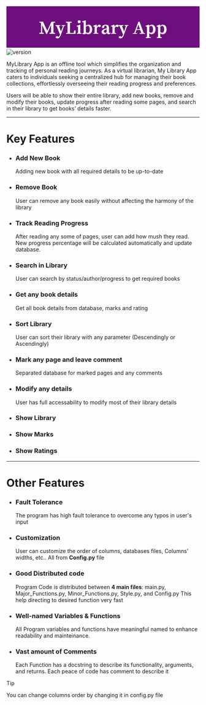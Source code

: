<img src="banner.png">
<img src="https://img.shields.io/badge/version-1.0.0-gray?labelColor=brown&style=flat" alt="version" />

MyLibrary App is an offline tool which simplifies the organization and tracking of personal reading journeys. As a virtual librarian, My Library App caters to individuals seeking a centralized hub for managing their book collections, effortlessly overseeing their reading progress and preferences.

  

Users will be able to show their entire library, add new books, remove and modify their books, update progress after reading some pages, and search in their library to get books’ details faster.

---
# Key Features
- ### Add New Book
	Adding new book with all required details to be up-to-date
		
- ### Remove Book
	User can remove any book easily without affecting the harmony of the library
		
- ### Track Reading Progress
	After reading any some of pages, user can add how mush they read. New progress percentage will be calculated automatically and update database.
		
- ### Search in Library
	User can search by status/author/progress to get required books
		
- ### Get any book details
	Get all book details from database, marks and rating
		
- ### Sort Library
	User can sort their library with any parameter (Descendingly or Ascendingly)
		
- ### Mark any page and leave comment
	Separated database for marked pages and any comments
		
- ### Modify any details
	User has full accessability to modify most of their library details
		
- ### Show Library
- ### Show Marks
- ### Show Ratings


---
# Other Features

- ### Fault Tolerance
	The program has high fault tolerance to overcome any typos in user's input

- ### Customization
	User can customize the order of columns, databases files, Columns' widths, etc.. All from **Config.py** file

- ### Good Distributed code
	Program Code is distributed between **4 main files**: main.py, Major_Functions.py, Minor_Functions.py, Style.py, and Config.py
	This help directing to desired function very fast

- ### Well-named Variables & Functions
	All Program variables and functions have meaningful named to enhance readability and mainteinance.

- ### Vast amount of Comments
	Each Function has a docstring to describe its functionality, arguments, and returns.
	Each peace of code has comment to describe it


> [!TIP]
> You can change columns order by changing it in config.py file
